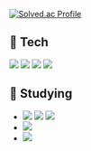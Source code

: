 [![Solved.ac Profile](http://mazassumnida.wtf/api/v2/generate_badge?boj=k906506)](https://solved.ac/k906506/)

## 🔭 Tech
<img src="https://img.shields.io/badge/C-A8B9CC?style=flat-square&logo=C&logoColor=white"> <img src="https://img.shields.io/badge/C++-00599C?style=flat-square&logo=C%2B%2B&logoColor=white">
<img src="https://img.shields.io/badge/Python-3766AB?style=flat-square&logo=Python&logoColor=white">
<img src="https://img.shields.io/badge/Java-007396?style=flat-square&logo=Java&logoColor=white">

## 🌱 Studying
- <img src="https://img.shields.io/badge/HTML-E34F26?style=flat-square&logo=HTML5&logoColor=white"> <img src="https://img.shields.io/badge/CSS-1572B6?style=flat-square&logo=CSS3&logoColor=white"> <img src="https://img.shields.io/badge/JavaScript-F7DF1E?style=flat-square&logo=JavaScript&logoColor=white">
- <img src="https://img.shields.io/badge/SQLite-003B57?style=flat-square&logo=SQLite&logoColor=white">
- <img src="https://img.shields.io/badge/Blockchain-121D33?style=flat-square&logo=Blockchain.com&logoColor=white">

